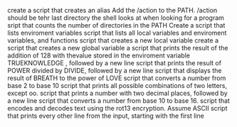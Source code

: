 create a script that creates an alias
Add the /action to the PATH. /action should be tehr last directory the shell looks at when looking for a program
sript that counts the number of directories in the PATH
Create a script that lists enviroment variables
script that lists all local variables and enviroment variables, and functions
script that creates a new local variable
create a script that creates a new global variable
a script that prints the result of the addition of 128 with thevalue stored in the enviroment variable TRUEKNOWLEDGE , followed by a new line
script that prints the result of POWER divided by DIVIDE, followed by a new line
script that displays the result of BREATH to the power of LOVE
script that converts a number from base 2 to base 10
script that prints all possible combinations of two letters, except oo.
script that prints a number with two decimal places, followed by a new line
script that converts a number from base 10 to base 16.
script that encodes and decodes text using the rot13 encryption. Assume ASCII
script that prints every other line from the input, starting with the first line
